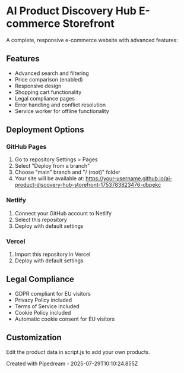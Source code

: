 # AI Product Discovery Hub E-commerce Storefront

A complete, responsive e-commerce website with advanced features:

## Features
- Advanced search and filtering
- Price comparison (enabled)
- Responsive design
- Shopping cart functionality
- Legal compliance pages
- Error handling and conflict resolution
- Service worker for offline functionality

## Deployment Options

### GitHub Pages
1. Go to repository Settings > Pages
2. Select "Deploy from a branch"
3. Choose "main" branch and "/ (root)" folder
4. Your site will be available at: https://your-username.github.io/ai-product-discovery-hub-storefront-1753783823476-dbpekc

### Netlify
1. Connect your GitHub account to Netlify
2. Select this repository
3. Deploy with default settings

### Vercel
1. Import this repository in Vercel
2. Deploy with default settings

## Legal Compliance
- GDPR compliant for EU visitors
- Privacy Policy included
- Terms of Service included
- Cookie Policy included
- Automatic cookie consent for EU visitors

## Customization
Edit the product data in script.js to add your own products.

Created with Pipedream - 2025-07-29T10:10:24.855Z
